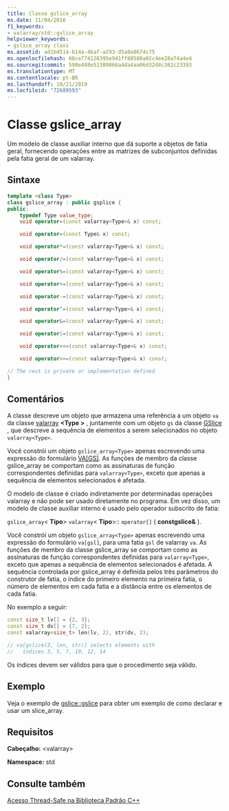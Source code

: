 ```yaml
---
title: Classe gslice_array
ms.date: 11/04/2016
f1_keywords:
- valarray/std::gslice_array
helpviewer_keywords:
- gslice_array class
ms.assetid: ad1b4514-b14a-4baf-a293-d5a8e8674c75
ms.openlocfilehash: 68ce774128395e941ff80580a02c4ee28a74a4e4
ms.sourcegitcommit: 590e488e51389066a4da4aa06d32d4c362c23393
ms.translationtype: MT
ms.contentlocale: pt-BR
ms.lasthandoff: 10/21/2019
ms.locfileid: "72689593"
---
```

# <a name="gslice_array-class"></a>Classe gslice_array

Um modelo de classe auxiliar interno que dá suporte a objetos de fatia geral, fornecendo operações entre as matrizes de subconjuntos definidas pela fatia geral de um valarray.

## <a name="syntax"></a>Sintaxe

```cpp
template <class Type>
class gslice_array : public gsplice {
public:
    typedef Type value_type;
    void operator=(const valarray<Type>& x) const;

    void operator=(const Type& x) const;

    void operator*=(const valarray<Type>& x) const;

    void operator/=(const valarray<Type>& x) const;

    void operator%=(const valarray<Type>& x) const;

    void operator+=(const valarray<Type>& x) const;

    void operator-=(const valarray<Type>& x) const;

    void operator^=(const valarray<Type>& x) const;

    void operator&=(const valarray<Type>& x) const;

    void operator|=(const valarray<Type>& x) const;

    void operator<<=(const valarray<Type>& x) const;

    void operator>>=(const valarray<Type>& x) const;

// The rest is private or implementation defined
}
```

## <a name="remarks"></a>Comentários

A classe descreve um objeto que armazena uma referência a um objeto `va` da classe [valarray](../standard-library/valarray-class.md)  **\<Type >** , juntamente com um objeto `gs` da classe [GSlice](../standard-library/gslice-class.md) , que descreve a sequência de elementos a serem selecionados no objeto `valarray<Type>`.

Você constrói um objeto `gslice_array<Type>` apenas escrevendo uma expressão do formulário [VA&#91;GS&#93;](../standard-library/valarray-class.md#op_at). As funções de membro da classe gslice_array se comportam como as assinaturas de função correspondentes definidas para `valarray<Type>`, exceto que apenas a sequência de elementos selecionados é afetada.

O modelo de classe é criado indiretamente por determinadas operações valarray e não pode ser usado diretamente no programa. Em vez disso, um modelo de classe auxiliar interno é usado pelo operador subscrito de fatia:

`gslice_array`\< **Tipo**> `valarray`\< **Tipo**>:: `operator[]` ( **constgslice&** ).

Você constrói um objeto `gslice_array<Type>` apenas escrevendo uma expressão do formulário `va[gsl]`, para uma fatia `gsl` de valarray `va`. As funções de membro da classe gslice_array se comportam como as assinaturas de função correspondentes definidas para `valarray<Type>`, exceto que apenas a sequência de elementos selecionados é afetada. A sequência controlada por gslice_array é definida pelos três parâmetros do construtor de fatia, o índice do primeiro elemento na primeira fatia, o número de elementos em cada fatia e a distância entre os elementos de cada fatia.

No exemplo a seguir:

```cpp
const size_t lv[] = {2, 3};
const size_t dv[] = {7, 2};
const valarray<size_t> len(lv, 2), str(dv, 2);

// va[gslice(3, len, str)] selects elements with
//   indices 3, 5, 7, 10, 12, 14
```

Os índices devem ser válidos para que o procedimento seja válido.

## <a name="example"></a>Exemplo

Veja o exemplo de [gslice::gslice](../standard-library/gslice-class.md#gslice) para obter um exemplo de como declarar e usar um slice_array.

## <a name="requirements"></a>Requisitos

**Cabeçalho:** \<valarray>

**Namespace:** std

## <a name="see-also"></a>Consulte também

[Acesso Thread-Safe na Biblioteca Padrão C++](../standard-library/thread-safety-in-the-cpp-standard-library.md)
